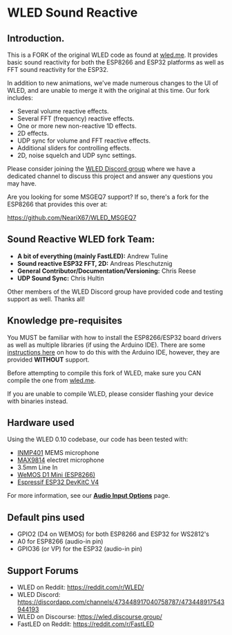 # WLED Sound Reactive

## Introduction.
This is a FORK of the original WLED code as found at [wled.me](http://wled.me). It provides basic sound reactivity for both the ESP8266 and ESP32 platforms as well as FFT sound reactivity for the ESP32.

In addition to new animations, we've made numerous changes to the UI of WLED, and are unable to merge it with the original at this time. Our fork includes:

* Several volume reactive effects.
* Several FFT (frequency) reactive effects.
* One or more new non-reactive 1D effects.
* 2D effects.
* UDP sync for volume and FFT reactive effects.
* Additional sliders for controlling effects.
* 2D, noise squelch and UDP sync settings.

Please consider joining the [WLED Discord group](https://discord.gg/RNgqKpZ) where we have a dedicated channel to discuss this project and answer any questions you may have.

Are you looking for some MSGEQ7 support? If so, there's a fork for the ESP8266 that provides this over at:

https://github.com/NeariX67/WLED_MSGEQ7


## Sound Reactive WLED fork Team:

* **A bit of everything (mainly FastLED):** Andrew Tuline
* **Sound reactive ESP32 FFT, 2D:** Andreas Pleschutznig
* **General Contributor/Documentation/Versioning:** Chris Reese
* **UDP Sound Sync:** Chris Hultin

Other members of the WLED Discord group have provided code and testing support as well. Thanks all!

## Knowledge pre-requisites
You MUST be familiar with how to install the ESP8266/ESP32 board drivers as well as multiple libraries (if using the Arduino IDE). There are some [instructions here](https://github.com/atuline/WLED/wiki/Installing-Sound-Reactive-WLED) on how to do this with the Arduino IDE, however, they are provided **WITHOUT** support.

Before attempting to compile this fork of WLED, make sure you CAN compile the one from [wled.me](http://wled.me).

If you are unable to compile WLED, please consider flashing your device with binaries instead.


## Hardware used 

Using the WLED 0.10 codebase, our code has been tested with:

* [INMP401](https://www.sparkfun.com/products/9868) MEMS microphone
* [MAX9814](https://www.digikey.com/products/en?mpart=1713&v=1528) electret microphone
* 3.5mm Line In
* [WeMOS D1 Mini (ESP8266)](https://docs.wemos.cc/en/latest/d1/d1_mini.html)
* [Espressif ESP32 DevKitC V4](https://www.digikey.com/product-detail/en/espressif-systems/ESP32-DEVKITC-32D/1965-1000-ND/9356990)

For more information, see our **[Audio Input Options](https://github.com/atuline/WLED/wiki/Audio-Input-Options)** page.


## Default pins used

* GPIO2 (D4 on WEMOS) for both ESP8266 and ESP32 for WS2812's
* A0 for ESP8266 (audio-in pin)
* GPIO36 (or VP) for the ESP32 (audio-in pin)


## Support Forums

* WLED on Reddit:	https://reddit.com/r/WLED/
* WLED Discord:         https://discordapp.com/channels/473448917040758787/473448917543944193
* WLED on Discourse:    https://wled.discourse.group/
* FastLED on Reddit:	https://reddit.com/r/FastLED